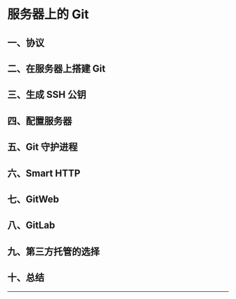 # 服务器上的 Git

## 一、协议


## 二、在服务器上搭建 Git
## 三、生成 SSH 公钥
## 四、配置服务器
## 五、Git 守护进程
## 六、Smart HTTP
## 七、GitWeb
## 八、GitLab
## 九、第三方托管的选择
## 十、总结




























***
